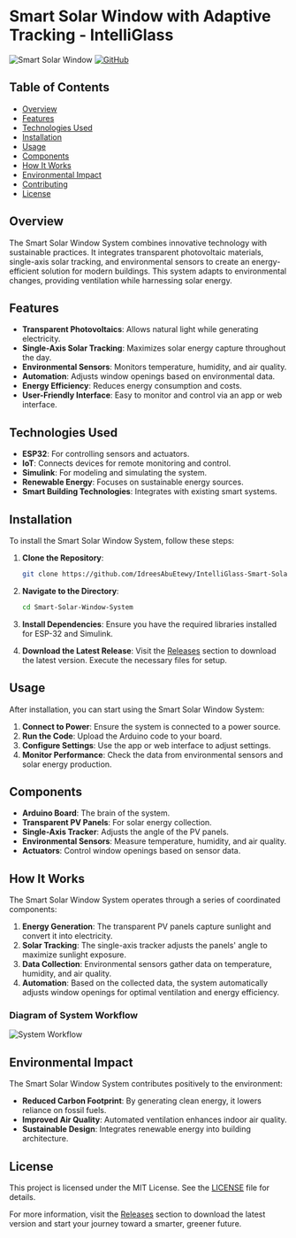 # Smart Solar Window with Adaptive Tracking - IntelliGlass

![Smart Solar Window](https://img.shields.io/badge/Download%20Latest%20Release-blue.svg) [![GitHub](https://img.shields.io/badge/GitHub-Repo-green.svg)](https://github.com/IdreesAbuEtewy/IntelliGlass-Smart-Solar-Window-System/releases)

## Table of Contents

- [Overview](#overview)
- [Features](#features)
- [Technologies Used](#technologies-used)
- [Installation](#installation)
- [Usage](#usage)
- [Components](#components)
- [How It Works](#how-it-works)
- [Environmental Impact](#environmental-impact)
- [Contributing](#contributing)
- [License](#license)

## Overview

The Smart Solar Window System combines innovative technology with sustainable practices. It integrates transparent photovoltaic materials, single-axis solar tracking, and environmental sensors to create an energy-efficient solution for modern buildings. This system adapts to environmental changes, providing ventilation while harnessing solar energy.

## Features

- **Transparent Photovoltaics**: Allows natural light while generating electricity.
- **Single-Axis Solar Tracking**: Maximizes solar energy capture throughout the day.
- **Environmental Sensors**: Monitors temperature, humidity, and air quality.
- **Automation**: Adjusts window openings based on environmental data.
- **Energy Efficiency**: Reduces energy consumption and costs.
- **User-Friendly Interface**: Easy to monitor and control via an app or web interface.

## Technologies Used

- **ESP32**: For controlling sensors and actuators.
- **IoT**: Connects devices for remote monitoring and control.
- **Simulink**: For modeling and simulating the system.
- **Renewable Energy**: Focuses on sustainable energy sources.
- **Smart Building Technologies**: Integrates with existing smart systems.

## Installation

To install the Smart Solar Window System, follow these steps:

1. **Clone the Repository**:
   ```bash
   git clone https://github.com/IdreesAbuEtewy/IntelliGlass-Smart-Solar-Window-System.git
   ```

2. **Navigate to the Directory**:
   ```bash
   cd Smart-Solar-Window-System
   ```

3. **Install Dependencies**:
   Ensure you have the required libraries installed for ESP-32 and Simulink.

4. **Download the Latest Release**:
   Visit the [Releases](https://github.com/IdreesAbuEtewy/IntelliGlass-Smart-Solar-Window-System/releases) section to download the latest version. Execute the necessary files for setup.

## Usage

After installation, you can start using the Smart Solar Window System:

1. **Connect to Power**: Ensure the system is connected to a power source.
2. **Run the Code**: Upload the Arduino code to your board.
3. **Configure Settings**: Use the app or web interface to adjust settings.
4. **Monitor Performance**: Check the data from environmental sensors and solar energy production.

## Components

- **Arduino Board**: The brain of the system.
- **Transparent PV Panels**: For solar energy collection.
- **Single-Axis Tracker**: Adjusts the angle of the PV panels.
- **Environmental Sensors**: Measure temperature, humidity, and air quality.
- **Actuators**: Control window openings based on sensor data.

## How It Works

The Smart Solar Window System operates through a series of coordinated components:

1. **Energy Generation**: The transparent PV panels capture sunlight and convert it into electricity.
2. **Solar Tracking**: The single-axis tracker adjusts the panels' angle to maximize sunlight exposure.
3. **Data Collection**: Environmental sensors gather data on temperature, humidity, and air quality.
4. **Automation**: Based on the collected data, the system automatically adjusts window openings for optimal ventilation and energy efficiency.

### Diagram of System Workflow

![System Workflow](https://example.com/system-workflow.png)

## Environmental Impact

The Smart Solar Window System contributes positively to the environment:

- **Reduced Carbon Footprint**: By generating clean energy, it lowers reliance on fossil fuels.
- **Improved Air Quality**: Automated ventilation enhances indoor air quality.
- **Sustainable Design**: Integrates renewable energy into building architecture.



## License

This project is licensed under the MIT License. See the [LICENSE](LICENSE) file for details.

For more information, visit the [Releases](https://github.com/IdreesAbuEtewy/IntelliGlass-Smart-Solar-Window-System/releases) section to download the latest version and start your journey toward a smarter, greener future.
